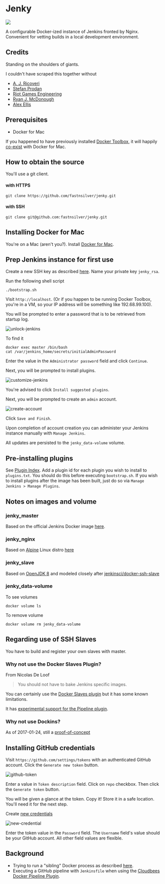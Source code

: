 # Jenky

![](http://i.imgur.com/KC6TAD3.png)

A configurable Docker-ized instance of Jenkins fronted by Nginx.
Convenient for vetting builds in a local development environment.

## Credits

Standing on the shoulders of giants.

I couldn't have scraped this together without
* [A. J. Ricoveri](https://github.com/axltxl/docker-jenkins-dood)
* [Stefan Prodan](https://github.com/stefanprodan/jenkins)
* [Riot Games Engineering](https://engineering.riotgames.com/news/jenkins-ephemeral-docker-tutorial)
* [Ryan J. McDonough](https://damnhandy.com/2016/03/06/creating-containerized-build-environments-with-the-jenkins-pipeline-plugin-and-docker-well-almost/)
* [Alex Ellis](http://blog.alexellis.io/jenkins-2-0-first-impressions/)


## Prerequisites

* Docker for Mac

If you happened to have previously installed [Docker Toolbox](https://www.docker.com/products/docker-toolbox), it will happily [co-exist](https://docs.docker.com/docker-for-mac/docker-toolbox/) with Docker for Mac.


## How to obtain the source

You'll use a git client.

#### with HTTPS

```
git clone https://github.com/fastnsilver/jenky.git
```

#### with SSH

```
git clone git@github.com:fastnsilver/jenky.git
```

## Installing Docker for Mac

You're on a Mac (aren't you?). Install [Docker for Mac](https://download.docker.com/mac/stable/Docker.dmg).


## Prep Jenkins instance for first use

Create a new SSH key as described [here](https://help.github.com/articles/generating-a-new-ssh-key-and-adding-it-to-the-ssh-agent/). Name your private key `jenky_rsa`.

Run the following shell script

```
./bootstrap.sh
```

Visit `http://localhost`. (Or if you happen to be running Docker Toolbox, you're in a VM, so your IP address will be something like 192.68.99.100).

You will be prompted to enter a password that is to be retrieved from startup log.

![unlock-jenkins](docs/unlock-jenkins.png)

To find it

```
docker exec master /bin/bash
cat /var/jenkins_home/secrets/initialAdminPassword
```

Enter the value in the `Administrator password` field and click `Continue`.


Next, you will be prompted to install plugins.  

![customize-jenkins](docs/customize-jenkins.png)

You're advised to click `Install suggested plugins`.

Next, you will be prompted to create an `admin` account.

![create-account](docs/create-account.png)

Click `Save and Finish`.

Upon completion of account creation you can administer your Jenkins instance manually with `Manage Jenkins`.

All updates are persisted to the `jenky_data-volume` volume.


## Pre-installing plugins

See [Plugin Index](http://updates.jenkins-ci.org/download/plugins/). Add a plugin id for each plugin you wish to install to `plugins.txt`.  You should do this before executing `bootstrap.sh`.  If you wish to install plugins after the image has been built, just do so via `Manage Jenkins > Manage Plugins`.


## Notes on images and volume

### jenky_master

Based on the official Jenkins Docker image [here](https://hub.docker.com/_/jenkins/).

### jenky_nginx

Based on [Alpine](https://hub.docker.com/_/alpine/) Linux distro [here](https://hub.docker.com/_/nginx/)

### jenky_slave

Based on [OpenJDK 8](https://hub.docker.com/_/openjdk/) and modeled closely after [jenkinsci/docker-ssh-slave](github.com/jenkinsci/docker-ssh-slave)

### jenky_data-volume

To see volumes

```
docker volume ls
```

To remove volume

```
docker volume rm jenky_data-volume
```

## Regarding use of SSH Slaves

You have to build and register your own slaves with master.

### Why not use the Docker Slaves Plugin?

From Nicolas De Loof

> You should not have to bake Jenkins specific images.

You can certainly use the [Docker Slaves plugin](http://blog.loof.fr/2016/04/docker-slaves-jenkins-plugin-has-been.html) but it has some known limitations.

It has [experimental support for the Pipeline plugin](https://github.com/jenkinsci/docker-slaves-plugin#pipeline-job-support).

### Why not use Dockins?

As of 2017-01-24, still a [proof-of-concept](http://dockins.github.io)


## Installing GitHub credentials

Visit `https://github.com/settings/tokens` with an authenticated GitHub account.
Click the `Generate new token` button.

![github-token](docs/github-token.png)

Enter a value in `Token description` field. Click on `repo` checkbox. Then click the `Generate token` button.

You will be given a glance at the token.  Copy it!  Store it in a safe location.  You'll need it for the next step.

Create [new credentials](http://localhost/credentials/store/system/domain/_/newCredentials)

![new-credential](docs/new-credential.png)

Enter the token value in the `Password` field.  The `Username` field's value should be your GitHub account.  All other field values are flexible.


## Background

* Trying to run a "sibling" Docker process as described [here](http://jpetazzo.github.io/2015/09/03/do-not-use-docker-in-docker-for-ci/#the-solution).
* Executing a GitHub pipeline with `Jenkinsfile` when using the [Cloudbees Docker Pipeline Plugin](https://go.cloudbees.com/docs/cloudbees-documentation/cje-user-guide/index.html#docker-workflow-sect-inside).
